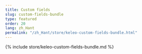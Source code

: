 ```yaml
---
title: Custom fields
slug: custom-fields-bundle
type: featured
order: 20
lang: zh_Hant
permalink: "/zh_Hant/store/keleo-custom-fields-bundle.html"
---
```


{% include store/keleo-custom-fields-bundle.md %}
